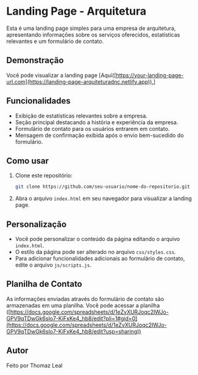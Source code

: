 # Landing Page - Arquitetura

Esta é uma landing page simples para uma empresa de arquitetura, apresentando informações sobre os serviços oferecidos, estatísticas relevantes e um formulário de contato.

## Demonstração

Você pode visualizar a landing page [Aqui([https://your-landing-page-url.com](https://landing-page-arquiteturadnc.netlify.app)).]

## Funcionalidades

- Exibição de estatísticas relevantes sobre a empresa.
- Seção principal destacando a história e experiência da empresa.
- Formulário de contato para os usuários entrarem em contato.
- Mensagem de confirmação exibida após o envio bem-sucedido do formulário.

## Como usar

1. Clone este repositório:

   ```bash
   git clone https://github.com/seu-usuario/nome-do-repositorio.git
   ```

2. Abra o arquivo `index.html` em seu navegador para visualizar a landing page.

## Personalização

- Você pode personalizar o conteúdo da página editando o arquivo `index.html`.
- O estilo da página pode ser alterado no arquivo `css/styles.css`.
- Para adicionar funcionalidades adicionais ao formulário de contato, edite o arquivo `js/scripts.js`.

## Planilha de Contato

As informações enviadas através do formulário de contato são armazenadas em uma planilha. Você pode acessar a planilha ([https://docs.google.com/spreadsheets/d/1eZvXURJoqc2IWJo-GPV9qTDwGk6slo7-KiFxKe4_hb8/edit?pli=1#gid=0](https://docs.google.com/spreadsheets/d/1eZvXURJoqc2IWJo-GPV9qTDwGk6slo7-KiFxKe4_hb8/edit?usp=sharing))

## Autor

Feito por Thomaz Leal
